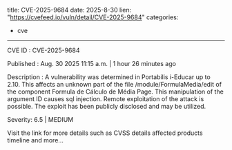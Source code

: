  
title: CVE-2025-9684
date: 2025-8-30
lien: "https://cvefeed.io/vuln/detail/CVE-2025-9684"
categories:
  - cve
---

CVE ID : CVE-2025-9684

Published :  Aug. 30
2025
11:15 a.m. | 1 hour
26 minutes ago

Description : A vulnerability was determined in Portabilis i-Educar up to 2.10. This affects an unknown part of the file /module/FormulaMedia/edit of the component Formula de Cálculo de Média Page. This manipulation of the argument ID causes sql injection. Remote exploitation of the attack is possible. The exploit has been publicly disclosed and may be utilized.

Severity: 6.5 | MEDIUM

Visit the link for more details
such as CVSS details
affected products
timeline
and more...
